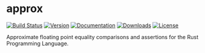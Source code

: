# approx

[![Build Status][travis_badge]][travis_url]
[![Version][version_badge]][crate_url]
[![Documentation][docs_badge]][docs_url]
[![Downloads][downloads_badge]][crate_url]
[![License][license_badge]][license_url]

[travis_badge]: https://travis-ci.org/brendanzab/approx.svg?branch=master
[docs_badge]: https://docs.rs/approx/badge.svg
[version_badge]: https://img.shields.io/crates/v/approx.svg
[license_badge]: https://img.shields.io/crates/l/approx.svg
[downloads_badge]: https://img.shields.io/crates/d/approx.svg

[travis_url]: https://travis-ci.org/brendanzab/approx
[docs_url]: https://docs.rs/approx
[crate_url]: https://crates.io/crates/approx
[license_url]: https://github.com/brendanzab/approx/blob/master/LICENSE

Approximate floating point equality comparisons and assertions for the Rust Programming Language.
